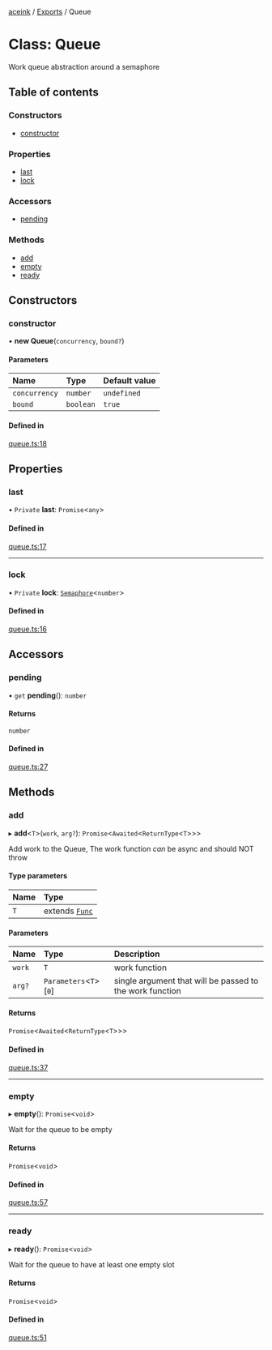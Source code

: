 [aceink](../README.md) / [Exports](../modules.md) / Queue

# Class: Queue

Work queue abstraction around a semaphore

## Table of contents

### Constructors

- [constructor](Queue.md#constructor)

### Properties

- [last](Queue.md#last)
- [lock](Queue.md#lock)

### Accessors

- [pending](Queue.md#pending)

### Methods

- [add](Queue.md#add)
- [empty](Queue.md#empty)
- [ready](Queue.md#ready)

## Constructors

### constructor

• **new Queue**(`concurrency`, `bound?`)

#### Parameters

| Name | Type | Default value |
| :------ | :------ | :------ |
| `concurrency` | `number` | `undefined` |
| `bound` | `boolean` | `true` |

#### Defined in

[queue.ts:18](https://github.com/calebboyd/async/blob/6b3f238/src/queue.ts#L18)

## Properties

### last

• `Private` **last**: `Promise`<`any`\>

#### Defined in

[queue.ts:17](https://github.com/calebboyd/async/blob/6b3f238/src/queue.ts#L17)

___

### lock

• `Private` **lock**: [`Semaphore`](Semaphore.md)<`number`\>

#### Defined in

[queue.ts:16](https://github.com/calebboyd/async/blob/6b3f238/src/queue.ts#L16)

## Accessors

### pending

• `get` **pending**(): `number`

#### Returns

`number`

#### Defined in

[queue.ts:27](https://github.com/calebboyd/async/blob/6b3f238/src/queue.ts#L27)

## Methods

### add

▸ **add**<`T`\>(`work`, `arg?`): `Promise`<`Awaited`<`ReturnType`<`T`\>\>\>

Add work to the Queue, The work function _can_ be async and should NOT throw

#### Type parameters

| Name | Type |
| :------ | :------ |
| `T` | extends [`Func`](../modules.md#func) |

#### Parameters

| Name | Type | Description |
| :------ | :------ | :------ |
| `work` | `T` | work function |
| `arg?` | `Parameters`<`T`\>[``0``] | single argument that will be passed to the work function |

#### Returns

`Promise`<`Awaited`<`ReturnType`<`T`\>\>\>

#### Defined in

[queue.ts:37](https://github.com/calebboyd/async/blob/6b3f238/src/queue.ts#L37)

___

### empty

▸ **empty**(): `Promise`<`void`\>

Wait for the queue to be empty

#### Returns

`Promise`<`void`\>

#### Defined in

[queue.ts:57](https://github.com/calebboyd/async/blob/6b3f238/src/queue.ts#L57)

___

### ready

▸ **ready**(): `Promise`<`void`\>

Wait for the queue to have at least one empty slot

#### Returns

`Promise`<`void`\>

#### Defined in

[queue.ts:51](https://github.com/calebboyd/async/blob/6b3f238/src/queue.ts#L51)
